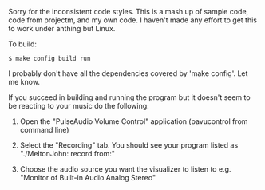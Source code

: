 Sorry for the inconsistent code styles.  This is a mash up of sample code, code from projectm, and my own code.  I haven't made any effort to get this to work under anthing but Linux.

To build:

```$ make config build run```

I probably don't have all the dependencies covered by 'make config'. Let me know.


If you succeed in building and running the program but it doesn't seem to be reacting to your music do the following:

1) Open the "PulseAudio Volume Control" application (pavucontrol from command line)

2) Select the "Recording" tab.  You should see your program listed as "./MeltonJohn: record from:"

3) Choose the audio source you want the visualizer to listen to e.g. "Monitor of Built-in Audio Analog Stereo"
